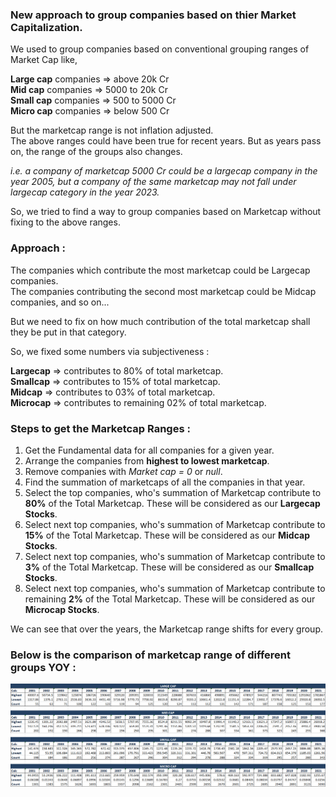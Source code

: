 ### New approach to group companies based on thier Market Capitalization.
We used to group companies based on conventional grouping ranges of Market Cap like,  
  
**Large cap** companies => above 20k Cr  
**Mid cap** companies => 5000 to 20k Cr  
**Small cap** companies => 500 to 5000 Cr  
**Micro cap** companies => below 500 Cr  

  
But the marketcap range is not inflation adjusted.  
The above ranges could have been true for recent years. But as years pass on, the range of the groups also changes.  

_i.e. a company of marketcap 5000 Cr could be a largecap company in the year 2005, but a company of the same marketcap may not fall under largecap category in the year 2023._  

So, we tried to find a way to group companies based on Marketcap without fixing to the above ranges.  

### Approach :  
The companies which contribute the most marketcap could be Largecap companies.  
The companies contributing the second most marketcap could be Midcap companies, and so on...  
  
But we need to fix on how much contribution of the total marketcap shall they be put in that category.  

So, we fixed some numbers via subjectiveness :  

**Largecap** => contributes to 80% of total marketcap.  
**Smallcap** => contributes to 15% of total marketcap.  
**Midcap** => contributes to 03% of total marketcap.  
**Microcap** => contributes to remaining 02% of total marketcap.  

### Steps to get the Marketcap Ranges :  
  

1. Get the Fundamental data for all companies for a given year.  
2. Arrange the companies from **highest to lowest marketcap**.  
3. Remove companies with _Market cap = 0_ or _null_.  
4. Find the summation of marketcaps of all the companies in that year.  
5. Select the top companies, who's summation of Marketcap contribute to **80%** of the Total Marketcap. These will be considered as our **Largecap Stocks**.
6. Select next top companies, who's summation of Marketcap contribute to **15%** of the Total Marketcap. These will be considered as our **Midcap Stocks**.
7. Select next top companies, who's summation of Marketcap contribute to **3%** of the Total Marketcap. These will be considered as our **Smallcap Stocks**.
8. Select next top companies, who's summation of Marketcap contribute to remaining **2%** of the Total Marketcap. These will be considered as our **Microcap Stocks**.  


We can see that over the years, the Marketcap range shifts for every group.  
  
  


### Below is the comparison of marketcap range of different groups YOY :  
  

<img src="https://github.com/qodeinvestments/Swan-Documentation/blob/main/Systems/QGF/Backtest_Code/Python%20Codes/pngs/New%20Market%20cap%20change%20yearly.PNG" width="1000"> 

